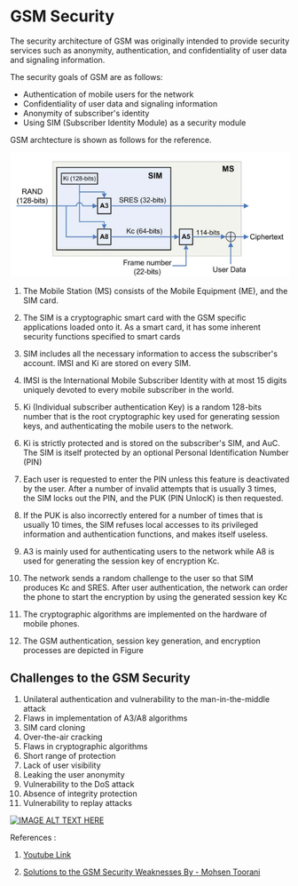 # GSM Security 

The security architecture of GSM was originally intended to provide security services such as anonymity, authentication, and confidentiality of user
data and signaling information.

The security goals of GSM are as follows:

* Authentication of mobile users for the network
* Confidentiality of user data and signaling information
* Anonymity of subscriber's identity
* Using SIM (Subscriber Identity Module) as a security module   

GSM archtecture is shown as follows for the reference.

![GSM Authentication, Session key generation, and Ciphering](GSM_sec.png "GSM Authentication, Session key generation, and Ciphering ")

1. The Mobile Station (MS) consists of the Mobile Equipment (ME), and the SIM card. 

2. The SIM is a cryptographic smart card with the GSM specific applications loaded onto it. As a smart card, it has some inherent security functions specified to smart cards

3. SIM includes all the necessary information to access the subscriber's account. IMSI and Ki are stored on every SIM. 

4. IMSI is the International Mobile Subscriber Identity with at most 15 digits uniquely devoted to every mobile subscriber in the world. 

5. Ki (Individual subscriber authentication Key) is a random 128-bits number that
is the root cryptographic key used for generating session keys, and authenticating the mobile users to the network.

6. Ki is strictly protected and is stored on the subscriber's SIM, and AuC. The SIM is itself protected by an optional Personal Identification Number (PIN)

7. Each user is requested to enter the PIN unless this feature is deactivated by the user. After a number of invalid attempts that is usually 3 times, the SIM locks out the PIN, and the PUK (PIN UnlocK) is then requested. 

8. If the PUK is also incorrectly entered for a number of times that is usually 10 times, the SIM refuses local accesses to its privileged information and authentication functions, and makes itself useless.

9. A3 is mainly used for authenticating users to the network while A8 is used for generating the session key of encryption Kc. 

10. The network sends a random challenge to the user so that SIM produces Kc and SRES. After
user authentication, the network can order the phone to start the encryption by using the generated session key Kc

11. The cryptographic algorithms are implemented on the hardware of mobile phones.

12. The GSM authentication, session key generation, and encryption processes are depicted in Figure

## Challenges to the GSM Security

1. Unilateral authentication and vulnerability to the man-in-the-middle attack
2. Flaws in implementation of A3/A8 algorithms
3. SIM card cloning
4. Over-the-air cracking
5. Flaws in cryptographic algorithms
6. Short range of protection
7. Lack of user visibility
8. Leaking the user anonymity
9. Vulnerability to the DoS attack
10. Absence of integrity protection
11. Vulnerability to replay attacks



[![IMAGE ALT TEXT HERE](https://img.youtube.com/vi/sdA0pV0Uj1A/0.jpg)](https://www.youtube.com/watch?v=sdA0pV0Uj1A)


References : 

1. [Youtube Link](https://www.youtube.com/watch?v=sdA0pV0Uj1A)

2. [Solutions to the GSM Security Weaknesses By - Mohsen Toorani](GSM_Security.pdf)